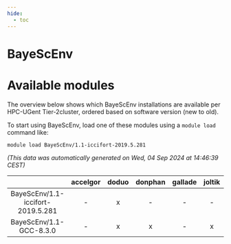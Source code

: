 ```yaml
---
hide:
  - toc
---
```


BayeScEnv
=========

# Available modules


The overview below shows which BayeScEnv installations are available per HPC-UGent Tier-2cluster, ordered based on software version (new to old).

To start using BayeScEnv, load one of these modules using a `module load` command like:

```shell
module load BayeScEnv/1.1-iccifort-2019.5.281
```

*(This data was automatically generated on Wed, 04 Sep 2024 at 14:46:39 CEST)*  

| |accelgor|doduo|donphan|gallade|joltik|shinx|skitty|
| :---: | :---: | :---: | :---: | :---: | :---: | :---: | :---: |
|BayeScEnv/1.1-iccifort-2019.5.281|-|x|-|-|-|-|-|
|BayeScEnv/1.1-GCC-8.3.0|-|x|x|-|x|-|-|
